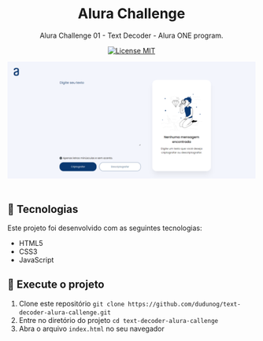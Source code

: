 <h1 align="center">Alura Challenge</h1>

<p align="center">Alura Challenge 01 - Text Decoder - Alura ONE program.</p>

<p align="center">
  <a href="https://opensource.org/licenses/MIT">
    <img src="https://img.shields.io/badge/License-MIT-blue.svg" alt="License MIT">
  </a>
</p>

<div align="center">
    <img alt="Alura Challenge" title="Alura Challenge" src="./assets/main.png" />
</div>

<br>

## :hammer: Tecnologias

Este projeto foi desenvolvido com as seguintes tecnologias:

- HTML5
- CSS3
- JavaScript

## 🚀 Execute o projeto

1. Clone este repositório `git clone https://github.com/dudunog/text-decoder-alura-callenge.git`
2. Entre no diretório do projeto `cd text-decoder-alura-callenge`
3. Abra o arquivo `index.html` no seu navegador
